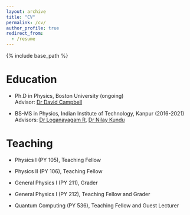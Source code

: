 ```yaml
---
layout: archive
title: "CV"
permalink: /cv/
author_profile: true
redirect_from:
  - /resume
---
```


{% include base_path %}

Education
===
* Ph.D in Physics, Boston University (ongoing) \
  Advisor: [Dr David Campbell](https://www.bu.edu/physics/profile/david-campbell/)

* BS-MS in Physics, Indian Institute of Technology, Kanpur (2016-2021) \
  Advisors: [Dr Loganayagam R](https://www.icts.res.in/people/loganayagam), [Dr Nilay Kundu](https://home.iitk.ac.in/~nilayhep/)


Teaching
===
* Physics I (PY 105), Teaching Fellow

* Physics II (PY 106), Teaching Fellow

* General Physics I (PY 211), Grader

* General Physics I (PY 212), Teaching Fellow and Grader

* Quantum Computing (PY 536), Teaching Fellow and Guest Lecturer